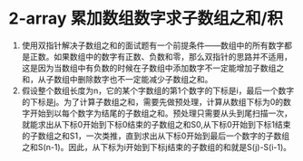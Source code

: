 # 2-array 累加数组数字求子数组之和/积
1. 使用双指针解决子数组之和的面试题有一个前提条件——数组中的所有数字都是正数。如果数组中的数字有正数、负数和零，那么双指针的思路并不适用，这是因为当数组中有负数的时候在子数组中添加数字不一定能增加子数组之和，从子数组中删除数字也不一定能减少子数组之和。
2. 假设整个数组长度为n，它的某个字数组的第1个数字的下标是i，最后一个数字的下标是j。为了计算子数组之和，需要先做预处理，计算从数组下标为0的数字开始到以每个数字为结尾的子数组之和。预处理只需要从头到尾扫描一次，就能求出从下标0开始到下标0结束的子数组之和S0,从下标0开始到下标1结束的子数组之和S1，一次类推，直到求出从下标0开始到最后一个数字的子数组之和S(n-1)。因此，从下标为i开始到下标j结束的子数组的和就是S(j)-S(i-1)。